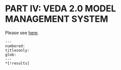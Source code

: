 # PART IV: VEDA 2.0 MODEL MANAGEMENT SYSTEM

Please see [here](https://github.com/etsap-TIMES/TIMES_Documentation/blob/master/Documentation_for_the_TIMES_Model-Part-IV.pdf).

```{toctree}
---
numbered:
titlesonly:
glob:
---
*[!results]
```

